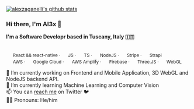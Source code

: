 [![alexzaganelli's github stats](https://github-readme-stats.vercel.app/api?username=alexzaganelli&show_icons=true&theme=buefy&custom_title=My%20GitHub%20stats)](https://github.com/alexzaganelli)

### Hi there, I'm Al3x 👋

**I'm a Software Developr based in Tuscany, Italy 🇮🇹**

\
<span style="font-size: 12px !important;">
  <img src="https://cdn.jsdelivr.net/npm/simple-icons@4.7.0/icons/react.svg" width="15"/> React && react-native &centerdot; <img src="https://cdn.jsdelivr.net/npm/simple-icons@4.7.0/icons/javascript.svg" width="15"/> JS &centerdot; <img src="https://cdn.jsdelivr.net/npm/simple-icons@4.7.0/icons/typescript.svg" width="15"/> TS &centerdot; <img src="https://cdn.jsdelivr.net/npm/simple-icons@4.7.0/icons/node-dot-js.svg" width="15"/> NodeJS &centerdot; <img src="https://cdn.jsdelivr.net/npm/simple-icons@4.7.0/icons/stripe.svg" width="15"/> Stripe &centerdot; <img src="https://cdn.jsdelivr.net/npm/simple-icons@4.7.0/icons/strapi.svg" width="15"/> Strapi
</span>
\
<span style="font-size: 12px !important;">
  <img src="https://cdn.jsdelivr.net/npm/simple-icons@4.7.0/icons/amazonaws.svg" width="15"/> AWS &centerdot; <img src="https://cdn.jsdelivr.net/npm/simple-icons@4.7.0/icons/googlecloud.svg" width="15"/> Google Cloud &centerdot; <img src="https://cdn.jsdelivr.net/npm/simple-icons@4.7.0/icons/awsamplify.svg" width="15"/> AWS Amplify &centerdot; <img src="https://cdn.jsdelivr.net/npm/simple-icons@4.7.0/icons/firebase.svg" width="15"/> Firebase &centerdot; <img src="https://cdn.jsdelivr.net/npm/simple-icons@4.7.0/icons/three-dot-js.svg" width="15"/> Three.JS &centerdot; <img src="https://cdn.jsdelivr.net/npm/simple-icons@4.7.0/icons/webgl.svg" width="15"/> WebGL
</span>


🔭 I’m currently working on Frontend and Mobile Application, 3D WebGL and NodeJS backend API.\
🌱 I’m currently learning Machine Learning and Computer Vision\
📫 You can [reach me](https://twitter.com/alexzaganelli) on Twitter 🐦\
🏳️‍🌈 Pronouns: He/him
